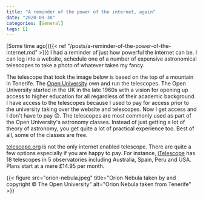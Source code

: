 ```yaml
---
title: "A reminder of the power of the internet, again"
date: "2020-09-30"
categories: [General]
tags: []
---
```


[Some time ago]({{< ref "/posts/a-reminder-of-the-power-of-the-internet.md" >}}) I had a reminder of just how powerful the internet can be. I can log into a website, schedule one of a number of expensive astronomical telescopes to take a photo of whatever takes my fancy.

The telescope that took the image below is based on the top of a mountain in Tenerife. The [Open University](http://www.open.ac.uk/) own and run the telescopes. The Open University started in the UK in the late 1960s with a vision for opening up access to higher education for all regardless of their academic background. I have access to the telescopes because I used to pay for access prior to the university taking over the website and telescopes. Now I get access and I don't have to pay :blush:. The telescopes are most commonly used as part of the Open University's astronomy classes. Instead of just getting a lot of theory of astronomy, you get quite a lot of practical experience too. Best of all, some of the classes are free.

[telescope.org](http://telescope.org) is not the only internet enabled telescope. There are quite a few options especially if you are happy to pay. For instance, [iTelescope](https://www.itelescope.net/) has 18 telescopes in 5 observatories including Australia, Spain, Peru and USA. Plans start at a mere &pound;14.95 per month.

{{< figure src="orion-nebula.jpeg" title="Orion Nebula taken by and copyright © The Open University" alt="Orion Nebula taken from Tenerife" >}}
